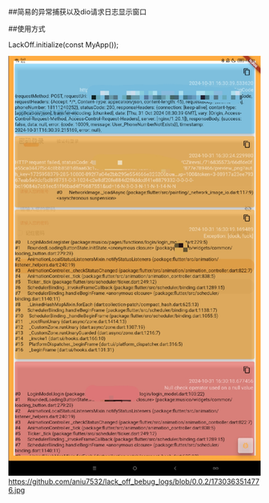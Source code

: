 ##简易的异常捕获以及dio请求日志显示窗口

##使用方式

LackOff.initialize(const MyApp());


![img.png](img.png)https://github.com/aniu7532/lack_off_bebug_logs/blob/0.0.2/1730363514776.jpg